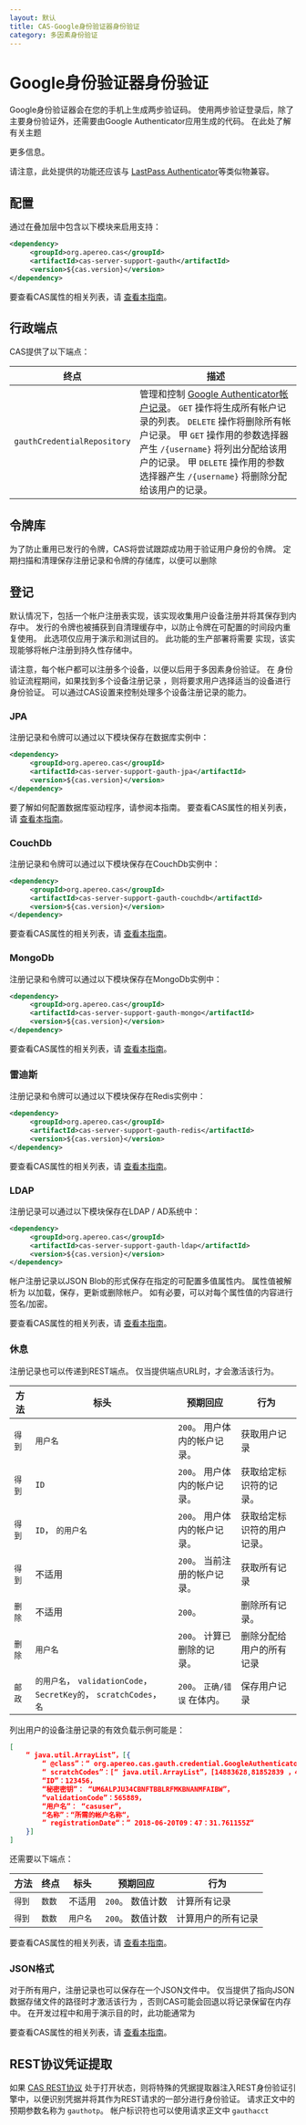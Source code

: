 ```yaml
---
layout: 默认
title: CAS-Google身份验证器身份验证
category: 多因素身份验证
---
```


# Google身份验证器身份验证

Google身份验证器会在您的手机上生成两步验证码。 使用两步验证登录后，除了主要身份验证外，还需要由Google Authenticator应用生成的代码。 在此处</a>了解有关主题

更多信息。</p> 

请注意，此处提供的功能还应该与 [LastPass Authenticator](https://lastpass.com/auth)等类似物兼容。



## 配置

通过在叠加层中包含以下模块来启用支持：



```xml
<dependency>
     <groupId>org.apereo.cas</groupId>
     <artifactId>cas-server-support-gauth</artifactId>
     <version>${cas.version}</version>
</dependency>
```


要查看CAS属性的相关列表，请 [查看本指南](../configuration/Configuration-Properties.html#google-authenticator)。



## 行政端点

CAS提供了以下端点：

| 终点                          | 描述                                                                                                                                                                                                                        |
| --------------------------- | ------------------------------------------------------------------------------------------------------------------------------------------------------------------------------------------------------------------------- |
| `gauthCredentialRepository` | 管理和控制 [Google Authenticator帐户记录](GoogleAuthenticator-Authentication.html)。 `GET` 操作将生成所有帐户记录的列表。 `DELETE` 操作将删除所有帐户记录。 甲 `GET` 操作用的参数选择器产生 `/{username}` 将列出分配给该用户的记录。 甲 `DELETE` 操作用的参数选择器产生 `/{username}` 将删除分配给该用户的记录。 |




## 令牌库

为了防止重用已发行的令牌，CAS将尝试跟踪成功用于验证用户身份的令牌。 定期扫描和清理保存注册记录和令牌的存储库，以便可以删除 



## 登记

默认情况下，包括一个帐户注册表实现，该实现收集用户设备注册并将其保存到内存中。 发行的令牌也被捕获到自清理缓存中，以防止令牌在可配置的时间段内重复使用。 此选项仅应用于演示和测试目的。 此功能的生产部署将需要 实现，该实现能够将帐户注册到持久性存储中。

请注意，每个帐户都可以注册多个设备，以便以后用于多因素身份验证。 在 身份验证流程期间，如果找到多个设备注册记录 ，则将要求用户选择适当的设备进行身份验证。 可以通过CAS设置来控制处理多个设备注册记录的能力。



### JPA

注册记录和令牌可以通过以下模块保存在数据库实例中：



```xml
<dependency>
     <groupId>org.apereo.cas</groupId>
     <artifactId>cas-server-support-gauth-jpa</artifactId>
     <version>${cas.version}</version>
</dependency>
```


要了解如何配置数据库驱动程序，请参阅本指南</a>。 要查看CAS属性的相关列表，请 [查看本指南](../configuration/Configuration-Properties.html#google-authenticator-jpa)。</p> 



### CouchDb

注册记录和令牌可以通过以下模块保存在CouchDb实例中：



```xml
<dependency>
     <groupId>org.apereo.cas</groupId>
     <artifactId>cas-server-support-gauth-couchdb</artifactId>
     <version>${cas.version}</version>
</dependency>
```


要查看CAS属性的相关列表，请 [查看本指南](../configuration/Configuration-Properties.html#google-authenticator-couchdb)。



### MongoDb

注册记录和令牌可以通过以下模块保存在MongoDb实例中：



```xml
<dependency>
     <groupId>org.apereo.cas</groupId>
     <artifactId>cas-server-support-gauth-mongo</artifactId>
     <version>${cas.version}</version>
</dependency>
```


要查看CAS属性的相关列表，请 [查看本指南](../configuration/Configuration-Properties.html#google-authenticator-mongodb)。



### 雷迪斯

注册记录和令牌可以通过以下模块保存在Redis实例中：



```xml
<dependency>
     <groupId>org.apereo.cas</groupId>
     <artifactId>cas-server-support-gauth-redis</artifactId>
     <version>${cas.version}</version>
</dependency>
```


要查看CAS属性的相关列表，请 [查看本指南](../configuration/Configuration-Properties.html#google-authenticator-redis)。



### LDAP

注册记录可以通过以下模块保存在LDAP / AD系统中：



```xml
<dependency>
     <groupId>org.apereo.cas</groupId>
     <artifactId>cas-server-support-gauth-ldap</artifactId>
     <version>${cas.version}</version>
</dependency>
```


帐户注册记录以JSON Blob的形式保存在指定的可配置多值属性内。 属性值被解析为 以加载，保存，更新或删除帐户。 如有必要，可以对每个属性值的内容进行签名/加密。 

要查看CAS属性的相关列表，请 [查看本指南](../configuration/Configuration-Properties.html#google-authenticator-ldap)。



### 休息

注册记录也可以传递到REST端点。 仅当提供端点URL时，才会激活该行为。

| 方法   | 标头                                                          | 预期回应                | 行为            |
| ---- | ----------------------------------------------------------- | ------------------- | ------------- |
| `得到` | `用户名`                                                       | `200`。 用户体内的帐户记录。   | 获取用户记录        |
| `得到` | `ID`                                                        | `200`。 用户体内的帐户记录。   | 获取给定标识符的记录。   |
| `得到` | `ID`， `的用户名`                                                | `200`。 用户体内的帐户记录。   | 获取给定标识符的用户记录。 |
| `得到` | 不适用                                                         | `200`。 当前注册的帐户记录。   | 获取所有记录        |
| `删除` | 不适用                                                         | `200`。              | 删除所有记录。       |
| `删除` | `用户名`                                                       | `200`。 计算已删除的记录。    | 删除分配给用户的所有记录  |
| `邮政` | `的用户名`， `validationCode`， `SecretKey的`， `scratchCodes`， `名` | `200`。 `正确/错误` 在体内。 | 保存用户记录        |


列出用户的设备注册记录的有效负载示例可能是：



```json 
[
    “ java.util.ArrayList”，[{
        “ @class”：“ org.apereo.cas.gauth.credential.GoogleAuthenticatorAccount”，
        “ scratchCodes”：[“ java.util.ArrayList”，[14883628,81852839 ，40126334,86724930,54355266]，
        “ID”：123456，
        “秘密密钥”： “UM6ALPJU34CBNFTBBLRFMKBNANMFAIBW”，
        “validationCode”：565889，
        “用户名”： “casuser”，
        “名称”：“所需的帐户名称“，
        ” registrationDate“：” 2018-06-20T09：47：31.761155Z“
    }]
]
```


还需要以下端点：

| 方法   | 终点   | 标头    | 预期回应        | 行为        |
| ---- | ---- | ----- | ----------- | --------- |
| `得到` | `数数` | 不适用   | `200`。 数值计数 | 计算所有记录    |
| `得到` | `数数` | `用户名` | `200`。 数值计数 | 计算用户的所有记录 |


要查看CAS属性的相关列表，请 [查看本指南](../configuration/Configuration-Properties.html#google-authenticator-rest)。



### JSON格式

对于所有用户，注册记录也可以保存在一个JSON文件中。 仅当提供了指向JSON数据存储文件的路径时才激活该行为 ，否则CAS可能会回退以将记录保留在内存中。 在开发过程中和用于演示目的时，此功能通常为 

要查看CAS属性的相关列表，请 [查看本指南](../configuration/Configuration-Properties.html#google-authenticator-json)。



## REST协议凭证提取

如果 [CAS REST协议](../protocol/REST-Protocol.html) 处于打开状态，则将特殊的凭据提取器注入REST身份验证引擎中，以便识别凭据并将其作为REST请求的一部分进行身份验证。 请求正文中的预期参数名称为 `gauthotp`。 帐户标识符也可以使用请求正文中 `gauthacct`
